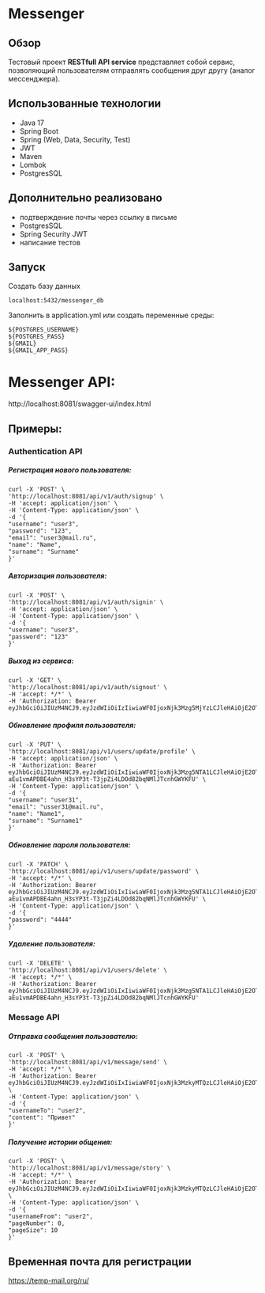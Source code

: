 # Messenger

## Обзор

Тестовый проект **RESTfull API service** представляет собой сервис, позволяющий пользователям
отправлять сообщения друг другу (аналог мессенджера).

## Использованные технологии
- Java 17
- Spring Boot
- Spring (Web, Data, Security, Test)
- JWT
- Maven
- Lombok
- PostgresSQL

## Дополнительно реализовано
- подтверждение почты через ссылку в письме
- PostgresSQL
- Spring Security JWT
- написание тестов

## Запуск
Создать базу данных

    localhost:5432/messenger_db  

Заполнить в application.yml или создать переменные среды:

    ${POSTGRES_USERNAME}  
    ${POSTGRES_PASS}  
    ${GMAIL}
    ${GMAIL_APP_PASS}

# Messenger API:

http://localhost:8081/swagger-ui/index.html

## Примеры:

### Authentication API

##### Регистрация нового пользователя:

    curl -X 'POST' \
    'http://localhost:8081/api/v1/auth/signup' \
    -H 'accept: application/json' \
    -H 'Content-Type: application/json' \
    -d '{
    "username": "user3",
    "password": "123",
    "email": "user3@mail.ru",
    "name": "Name",
    "surname": "Surname"
    }'

##### Авторизация пользователя:

    curl -X 'POST' \
    'http://localhost:8081/api/v1/auth/signin' \
    -H 'accept: application/json' \
    -H 'Content-Type: application/json' \
    -d '{
    "username": "user3",
    "password": "123"
    }'

##### Выход из сервиса:
    curl -X 'GET' \
    'http://localhost:8081/api/v1/auth/signout' \
    -H 'accept: */*' \
    -H 'Authorization: Bearer eyJhbGciOiJIUzM4NCJ9.eyJzdWIiOiIzIiwiaWF0IjoxNjk3Mzg5MjYzLCJleHAiOjE2OTc0NzU2NjN9.dz8WL8wvL4Rts0nDh6vEkvOTBSWgjosKICaoLqiYOkM38e_bJGCRCg1_EuyLD18C'

##### Обновление профиля пользователя:

    curl -X 'PUT' \
    'http://localhost:8081/api/v1/users/update/profile' \
    -H 'accept: application/json' \
    -H 'Authorization: Bearer eyJhbGciOiJIUzM4NCJ9.eyJzdWIiOiIxIiwiaWF0IjoxNjk3Mzg5NTA1LCJleHAiOjE2OTc0NzU5MDV9.N8QwANaGFP-aEu1vmAPDBE4ahn_H3sYP3t-T3jpZi4LDOd82bqNMlJTcnhGWYKFU' \
    -H 'Content-Type: application/json' \
    -d '{
    "username": "user31",
    "email": "usser31@mail.ru",
    "name": "Name1",
    "surname": "Surname1"
    }'

##### Обновление пароля пользователя:

    curl -X 'PATCH' \
    'http://localhost:8081/api/v1/users/update/password' \
    -H 'accept: */*' \
    -H 'Authorization: Bearer eyJhbGciOiJIUzM4NCJ9.eyJzdWIiOiIxIiwiaWF0IjoxNjk3Mzg5NTA1LCJleHAiOjE2OTc0NzU5MDV9.N8QwANaGFP-aEu1vmAPDBE4ahn_H3sYP3t-T3jpZi4LDOd82bqNMlJTcnhGWYKFU' \
    -H 'Content-Type: application/json' \
    -d '{
    "password": "4444"
    }'

##### Удаление пользователя:

    curl -X 'DELETE' \
    'http://localhost:8081/api/v1/users/delete' \
    -H 'accept: */*' \
    -H 'Authorization: Bearer eyJhbGciOiJIUzM4NCJ9.eyJzdWIiOiIxIiwiaWF0IjoxNjk3Mzg5NTA1LCJleHAiOjE2OTc0NzU5MDV9.N8QwANaGFP-aEu1vmAPDBE4ahn_H3sYP3t-T3jpZi4LDOd82bqNMlJTcnhGWYKFU'

### Message API

##### Отправка сообщения пользователю:

    curl -X 'POST' \
    'http://localhost:8081/api/v1/message/send' \
    -H 'accept: */*' \
    -H 'Authorization: Bearer eyJhbGciOiJIUzM4NCJ9.eyJzdWIiOiIxIiwiaWF0IjoxNjk3MzkyMTQzLCJleHAiOjE2OTc0Nzg1NDN9.XvRDbhQwKr7c5FnLAdTVTF2KKN5ItyrGM3vF2z5FhhyT6z5M6lc0Ii1UEbHWK5KI' \
    -H 'Content-Type: application/json' \
    -d '{
    "usernameTo": "user2",
    "content": "Привет"
    }'

##### Получение истории общения:

    curl -X 'POST' \
    'http://localhost:8081/api/v1/message/story' \
    -H 'accept: */*' \
    -H 'Authorization: Bearer eyJhbGciOiJIUzM4NCJ9.eyJzdWIiOiIxIiwiaWF0IjoxNjk3MzkyMTQzLCJleHAiOjE2OTc0Nzg1NDN9.XvRDbhQwKr7c5FnLAdTVTF2KKN5ItyrGM3vF2z5FhhyT6z5M6lc0Ii1UEbHWK5KI' \
    -H 'Content-Type: application/json' \
    -d '{
    "usernameFrom": "user2",
    "pageNumber": 0,
    "pageSize": 10
    }'

## Временная почта для регистрации

https://temp-mail.org/ru/